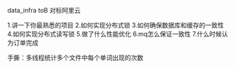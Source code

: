 data_infra toB 对标阿里云

1.讲一下你最熟悉的项目
2.如何实现分布式锁
3.如何确保数据库和缓存的一致性
4.如何实现分布式读写锁
5.做了什么性能优化
6.mq怎么保证一致性
7.什么时候认为订单完成


手撕：多线程统计多个文件中每个单词出现的次数
